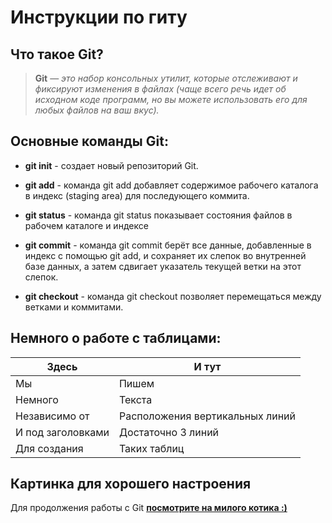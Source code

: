 # Инструкции по гиту

## Что такое Git?
>__Git__ — *это набор консольных утилит, которые отслеживают и фиксируют изменения в файлах (чаще всего речь идет об исходном коде программ, но вы можете использовать его для любых файлов на ваш вкус).*

## Основные команды Git:

* __git init__ - создает новый репозиторий Git.

* __git add__ - команда git add добавляет содержимое рабочего каталога в индекс (staging area) для последующего коммита.

* __git status__ - команда git status показывает состояния файлов в рабочем каталоге и индексе

* __git commit__ - команда git commit берёт все данные, добавленные в индекс с помощью git add, и сохраняет их слепок во внутренней базе данных, а затем сдвигает указатель текущей ветки на этот слепок.

* __git checkout__ - команда git checkout позволяет перемещаться между ветками и коммитами.

## Немного о работе с таблицами:

Здесь                        | И тут
--- | ------
Мы     |Пишем
Немного|Текста
Независимо от | Расположения вертикальных линий
И под заголовками | Достаточно 3 линий
Для создания | Таких таблиц

## Картинка для хорошего настроения

Для продолжения работы с Git **[посмотрите на милого котика :)](https://i.pinimg.com/736x/bb/38/59/bb3859f36f5dc1ddca239ad8370cc23a.jpg)**